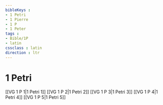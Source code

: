 ```yaml
---
bibleKeys : 
- 1 Petri
- 1 Pierre
- 1 P
- 1 Peter
tags : 
- Bible/1P
- latin
cssclass : latin
direction : ltr
---
```


# 1 Petri

[[VG 1 P 1|1 Petri 1]]
[[VG 1 P 2|1 Petri 2]]
[[VG 1 P 3|1 Petri 3]]
[[VG 1 P 4|1 Petri 4]]
[[VG 1 P 5|1 Petri 5]]
